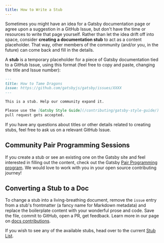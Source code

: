```yaml
---
title: How to Write a Stub
---
```


Sometimes you might have an idea for a Gatsby documentation page or agree upon a suggestion in a GitHub Issue, but don't have the time or resources to write that page yourself. Rather than let the idea drift off into space, consider **creating a documentation stub** to act as a content placeholder. That way, other members of the community (and/or you, in the future) can come back and fill in the details.

A **stub** is a temporary placeholder for a piece of Gatsby documentation tied to a GitHub Issue, using this format (feel free to copy and paste, changing the title and Issue number):

```markdown:title=how-to-tame-dragons.md
---
title: How to Tame Dragons
issue: https://github.com/gatsbyjs/gatsby/issues/XXXX
---

This is a stub. Help our community expand it.

Please use the [Gatsby Style Guide](/contributing/gatsby-style-guide/) to ensure your
pull request gets accepted.
```

If you have any questions about titles or other details related to creating stubs, feel free to ask us on a relevant GitHub Issue.

## Community Pair Programming Sessions

If you create a stub or see an existing one on the Gatsby site and feel interested in filling out the content, check out the Gatsby
[Pair Programming program](/contributing/pair-programming/). We would love to work with you in your open source contributing journey!

## Converting a Stub to a Doc

To change a stub into a living-breathing document, remove the `issue` entry from a stub's frontmatter (a fancy name for Markdown metadata) and replace the boilerplate content with
your wonderful prose and code. Save the file, commit to GitHub, open a PR, get feedback. Learn more in our page on [docs contributions](/contributing/docs-contributions/).

If you wish to see any of the available stubs, head over to the current [Stub List](/contributing/stub-list/).
